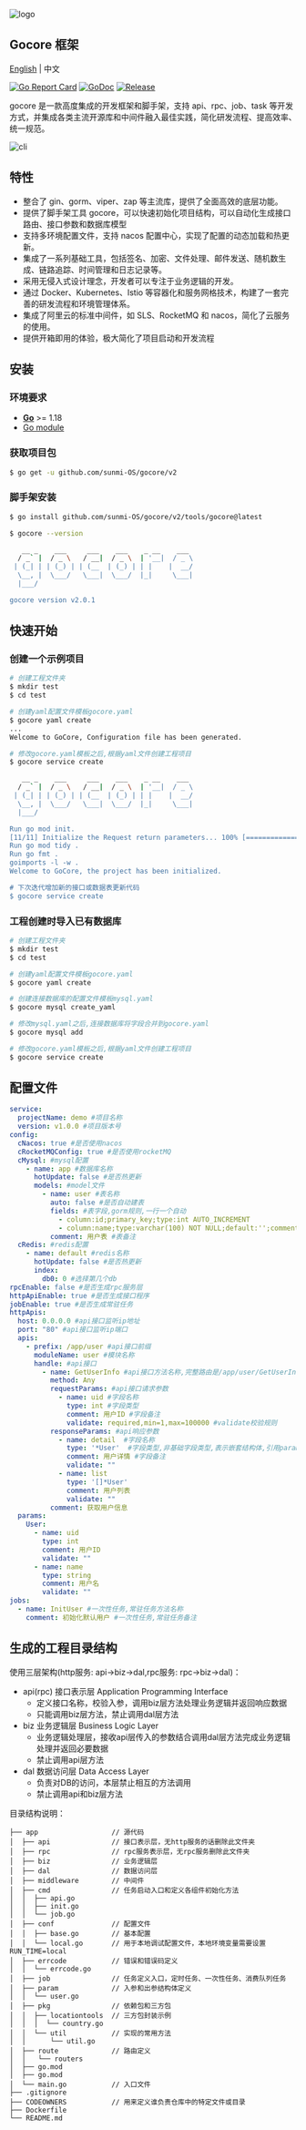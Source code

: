 ![logo](https://file.cdn.sunmi.com/logo.png?x-oss-process=image/resize,h_200)

Gocore 框架
---
[English](README.md) | 中文

[![Go Report Card](https://goreportcard.com/badge/github.com/sunmi-OS/gocore)](https://goreportcard.com/report/github.com/sunmi-OS/gocore)
[![GoDoc](https://godoc.org/github.com/sunmi-OS/gocore/v2?status.svg)](https://pkg.go.dev/github.com/sunmi-OS/gocore/v2)
[![Release](https://img.shields.io/github/v/release/sunmi-OS/gocore.svg?style=flat-square)](https://github.com/sunmi-OS/gocore/releases)

gocore 是一款高度集成的开发框架和脚手架，支持 api、rpc、job、task 等开发方式，并集成各类主流开源库和中间件融入最佳实践，简化研发流程、提高效率、统一规范。

![cli](https://file.cdn.sunmi.com/gocore_cli.svg)

## 特性

- 整合了 gin、gorm、viper、zap 等主流库，提供了全面高效的底层功能。
- 提供了脚手架工具 gocore，可以快速初始化项目结构，可以自动化生成接口路由、接口参数和数据库模型
- 支持多环境配置文件，支持 nacos 配置中心，实现了配置的动态加载和热更新。
- 集成了一系列基础工具，包括签名、加密、文件处理、邮件发送、随机数生成、链路追踪、时间管理和日志记录等。
- 采用无侵入式设计理念，开发者可以专注于业务逻辑的开发。
- 通过 Docker、Kubernetes、Istio 等容器化和服务网格技术，构建了一套完善的研发流程和环境管理体系。
- 集成了阿里云的标准中间件，如 SLS、RocketMQ 和 nacos，简化了云服务的使用。
- 提供开箱即用的体验，极大简化了项目启动和开发流程

## 安装

### 环境要求

- **[Go](https://go.dev/)** >= 1.18
- [Go module](https://github.com/golang/go/wiki/Modules)

### 获取项目包

```sh
$ go get -u github.com/sunmi-OS/gocore/v2
```

### 脚手架安装

```sh
$ go install github.com/sunmi-OS/gocore/v2/tools/gocore@latest

$ gocore --version

   __ _    ___     ___    ___    _ __    ___
  / _` |  / _ \   / __|  / _ \  | '__|  / _ \
 | (_| | | (_) | | (__  | (_) | | |    |  __/
  \__, |  \___/   \___|  \___/  |_|     \___|
  |___/

gocore version v2.0.1
```

## 快速开始

### 创建一个示例项目

```sh
# 创建工程文件夹
$ mkdir test
$ cd test

# 创建yaml配置文件模板gocore.yaml
$ gocore yaml create 
...
Welcome to GoCore, Configuration file has been generated.

# 修改gocore.yaml模板之后,根据yaml文件创建工程项目
$ gocore service create 

   __ _    ___     ___    ___    _ __    ___
  / _` |  / _ \   / __|  / _ \  | '__|  / _ \
 | (_| | | (_) | | (__  | (_) | | |    |  __/
  \__, |  \___/   \___|  \___/  |_|     \___|
  |___/

Run go mod init.
[11/11] Initialize the Request return parameters... 100% [========================================]   
Run go mod tidy .
Run go fmt .
goimports -l -w .
Welcome to GoCore, the project has been initialized.

# 下次迭代增加新的接口或数据表更新代码
$ gocore service create 

```

### 工程创建时导入已有数据库

```sh
# 创建工程文件夹
$ mkdir test 
$ cd test

# 创建yaml配置文件模板gocore.yaml
$ gocore yaml create 

# 创建连接数据库的配置文件模板mysql.yaml
$ gocore mysql create_yaml 

# 修改mysql.yaml之后,连接数据库将字段合并到gocore.yaml
$ gocore mysql add 

# 修改gocore.yaml模板之后,根据yaml文件创建工程项目
$ gocore service create 
```

## 配置文件

```yaml
service:
  projectName: demo #项目名称
  version: v1.0.0 #项目版本号
config:
  cNacos: true #是否使用nacos
  cRocketMQConfig: true #是否使用rocketMQ
  cMysql: #mysql配置
    - name: app #数据库名称
      hotUpdate: false #是否热更新
      models: #model文件
        - name: user #表名称
          auto: false #是否自动建表
          fields: #表字段,gorm规则,一行一个自动
            - column:id;primary_key;type:int AUTO_INCREMENT
            - column:name;type:varchar(100) NOT NULL;default:'';comment:'用户名';unique_index
          comment: 用户表 #表备注
  cRedis: #redis配置
    - name: default #redis名称
      hotUpdate: false #是否热更新
      index:
        db0: 0 #选择第几个db
rpcEnable: false #是否生成rpc服务层
httpApiEnable: true #是否生成接口程序
jobEnable: true #是否生成常驻任务
httpApis:
  host: 0.0.0.0 #api接口监听ip地址
  port: "80" #api接口监听ip端口
  apis:
    - prefix: /app/user #api接口前缀
      moduleName: user #模块名称
      handle: #api接口
        - name: GetUserInfo #api接口方法名称,完整路由是/app/user/GetUserInfo
          method: Any
          requestParams: #api接口请求参数
            - name: uid #字段名称
              type: int #字段类型
              comment: 用户ID #字段备注
              validate: required,min=1,max=100000 #validate校验规则
          responseParams: #api响应参数
            - name: detail  #字段名称
              type: '*User'  #字段类型,非基础字段类型,表示嵌套结构体,引用params中的结构体
              comment: 用户详情 #字段备注
              validate: ""
            - name: list
              type: '[]*User'
              comment: 用户列表
              validate: ""
          comment: 获取用户信息
  params:
    User:
      - name: uid
        type: int
        comment: 用户ID
        validate: ""
      - name: name
        type: string
        comment: 用户名
        validate: ""
jobs:
  - name: InitUser #一次性任务,常驻任务方法名称
    comment: 初始化默认用户 #一次性任务,常驻任务备注
```

## 生成的工程目录结构

使用三层架构(http服务: api->biz->dal,rpc服务: rpc->biz->dal)：

- api(rpc) 接口表示层 Application Programming Interface
    - 定义接口名称，校验入参，调用biz层方法处理业务逻辑并返回响应数据
    - 只能调用biz层方法，禁止调用dal层方法
- biz 业务逻辑层 Business Logic Layer
    - 业务逻辑处理层，接收api层传入的参数结合调用dal层方法完成业务逻辑处理并返回必要数据
    - 禁止调用api层方法
- dal 数据访问层 Data Access Layer
    - 负责对DB的访问，本层禁止相互的方法调用
    - 禁止调用api和biz层方法

目录结构说明：

```
├── app                  // 源代码
│  ├── api               // 接口表示层，无http服务的话删除此文件夹
│  ├── rpc               // rpc服务表示层，无rpc服务删除此文件夹
│  ├── biz               // 业务逻辑层
│  ├── dal               // 数据访问层
│  ├── middleware        // 中间件
│  ├── cmd               // 任务启动入口和定义各组件初始化方法
│  │  ├── api.go
│  │  ├── init.go
│  │  └── job.go
│  ├── conf              // 配置文件
│  │  ├── base.go        // 基本配置
│  │  └── local.go       // 用于本地调试配置文件，本地环境变量需要设置RUN_TIME=local
│  ├── errcode           // 错误和错误码定义
│  │  └── errcode.go
│  ├── job               // 任务定义入口，定时任务、一次性任务、消费队列任务
│  ├── param             // 入参和出参结构体定义
│  │  └── user.go
│  ├── pkg               // 依赖包和三方包
│  │  ├── locationtools  // 三方包封装示例
│  │  │  └── country.go
│  │  └── util           // 实现的常用方法
│  │      └── util.go
│  ├── route             // 路由定义
│  │   └── routers
│  ├── go.mod
│  ├── go.mod
│  └── main.go           // 入口文件
├── .gitignore
├── CODEOWNERS           // 用来定义谁负责仓库中的特定文件或目录
├── Dockerfile
└── README.md
```